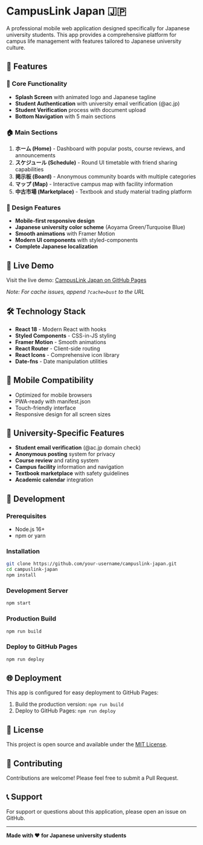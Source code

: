 # CampusLink Japan 🇯🇵

A professional mobile web application designed specifically for Japanese university students. This app provides a comprehensive platform for campus life management with features tailored to Japanese university culture.

## 🌟 Features

### 📱 Core Functionality
- **Splash Screen** with animated logo and Japanese tagline
- **Student Authentication** with university email verification (@ac.jp)
- **Student Verification** process with document upload
- **Bottom Navigation** with 5 main sections

### 🏠 Main Sections
1. **ホーム (Home)** - Dashboard with popular posts, course reviews, and announcements
2. **スケジュール (Schedule)** - Round UI timetable with friend sharing capabilities
3. **掲示板 (Board)** - Anonymous community boards with multiple categories
4. **マップ (Map)** - Interactive campus map with facility information
5. **中古市場 (Marketplace)** - Textbook and study material trading platform

### 🎨 Design Features
- **Mobile-first responsive design**
- **Japanese university color scheme** (Aoyama Green/Turquoise Blue)
- **Smooth animations** with Framer Motion
- **Modern UI components** with styled-components
- **Complete Japanese localization**

## 🚀 Live Demo

Visit the live demo: [CampusLink Japan on GitHub Pages](https://your-username.github.io/campuslink-japan)

*Note: For cache issues, append `?cache=bust` to the URL*

## 🛠️ Technology Stack

- **React 18** - Modern React with hooks
- **Styled Components** - CSS-in-JS styling
- **Framer Motion** - Smooth animations
- **React Router** - Client-side routing
- **React Icons** - Comprehensive icon library
- **Date-fns** - Date manipulation utilities

## 📱 Mobile Compatibility

- Optimized for mobile browsers
- PWA-ready with manifest.json
- Touch-friendly interface
- Responsive design for all screen sizes

## 🏫 University-Specific Features

- **Student email verification** (@ac.jp domain check)
- **Anonymous posting** system for privacy
- **Course review** and rating system
- **Campus facility** information and navigation
- **Textbook marketplace** with safety guidelines
- **Academic calendar** integration

## 🔧 Development

### Prerequisites
- Node.js 16+
- npm or yarn

### Installation
```bash
git clone https://github.com/your-username/campuslink-japan.git
cd campuslink-japan
npm install
```

### Development Server
```bash
npm start
```

### Production Build
```bash
npm run build
```

### Deploy to GitHub Pages
```bash
npm run deploy
```

## 🌐 Deployment

This app is configured for easy deployment to GitHub Pages:

1. Build the production version: `npm run build`
2. Deploy to GitHub Pages: `npm run deploy`

## 📄 License

This project is open source and available under the [MIT License](LICENSE).

## 🤝 Contributing

Contributions are welcome! Please feel free to submit a Pull Request.

## 📞 Support

For support or questions about this application, please open an issue on GitHub.

---

**Made with ❤️ for Japanese university students**

